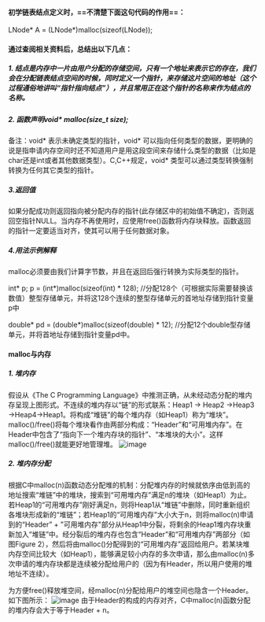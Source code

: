 #### 初学链表结点定义时，==不清楚下面这句代码的作用==：

LNode* A = (LNode*)malloc(sizeof(LNode));

#### 通过查阅相关资料后，总结出以下几点：

##### 1. 结点是内存中一片由用户分配的存储空间，只有一个地址来表示它的存在，我们会在分配链表结点空间的时候，同时定义一个指针，来存储这片空间的地址（这个过程通俗地讲叫“指针指向结点”），并且常用正在这个指针的名称来作为结点的名称。
##### 2. 函数声明void* malloc(size_t size);

备注：void* 表示未确定类型的指针，void* 可以指向任何类型的数据，更明确的说是指申请内存空间时还不知道用户是用这段空间来存储什么类型的数据（比如是char还是int或者其他数据类型）。C,C++规定，void* 类型可以通过类型转换强制转换为任何其它类型的指针。
##### 3.返回值
如果分配成功则返回指向被分配内存的指针(此存储区中的初始值不确定)，否则返回空指针NULL。当内存不再使用时，应使用free()函数将内存块释放。函数返回的指针一定要适当对齐，使其可以用于任何数据对象。 

##### 4.用法示例解释
malloc必须要由我们计算字节数，并且在返回后强行转换为实际类型的指针。

int* p;
p = (int*)malloc(sizeof(int) * 128);
//分配128个（可根据实际需要替换该数值）整型存储单元，并将这128个连续的整型存储单元的首地址存储到指针变量p中

double* pd = (double*)malloc(sizeof(double) * 12);
//分配12个double型存储单元，并将首地址存储到指针变量pd中。

#### malloc与内存
##### 1. 堆内存
假设从《The  C  Programming  Language》中推测正确，从未经动态分配的堆内存呈现上图形式。不连续的堆内存以“链”的形式联系：Heap1 -> Heap2 ->Heap3 ->Heap4->Heap1。将构成“堆链”的每个堆内存（如Heap1）称为“堆块”。malloc()/free()将每个堆块看作由两部分构成：“Header”和“可用堆内存”。在Header中包含了“指向下一个堆内存块的指针”、“本堆块的大小”。这样malloc()/free()就能更好地管理堆。
![image](http://upload.ouliu.net/i/201801230022339rvf9.jpeg)
##### 2. 堆内存分配
根据C中malloc(n)函数动态分配堆的机制：分配堆内存的时候就依序由低到高的地址搜索“堆链”中的堆块，搜索到“可用堆内存”满足n的堆块（如Heap1）为止。若Heap1的“可用堆内存”刚好满足n，则将Heap1从“堆链”中删除，同时重新组织各堆块形成新的“堆链”；若Heap1的“可用堆内存”大小大于n，则将malloc(n)申请到的“Header” + "可用堆内存"部分从Heap1中分裂，将剩余的Heap1堆内存块重新加入“堆链”中。经分裂后的堆内存也包含“Header”和“可用堆内存”两部分（如图Figure 2），然后将由malloc()分配得到的“可用堆内存”返回给用户。若某块堆内存空间比较大（如Heap1），能够满足较小内存的多次申请，那么由malloc(n)多次申请的堆内存块都是连续被分配给用户的（因为有Header，所以用户使用的堆地址不连续）。

为方便free()释放堆空间，经malloc(n)分配给用户的堆空间也隐含一个Header。如下图所示：
![image](http://upload.ouliu.net/i/20180123003257pzwir.jpeg)
由于Header的构成的内存对齐，C中malloc(n)函数分配的堆内存会大于等于Header + n。